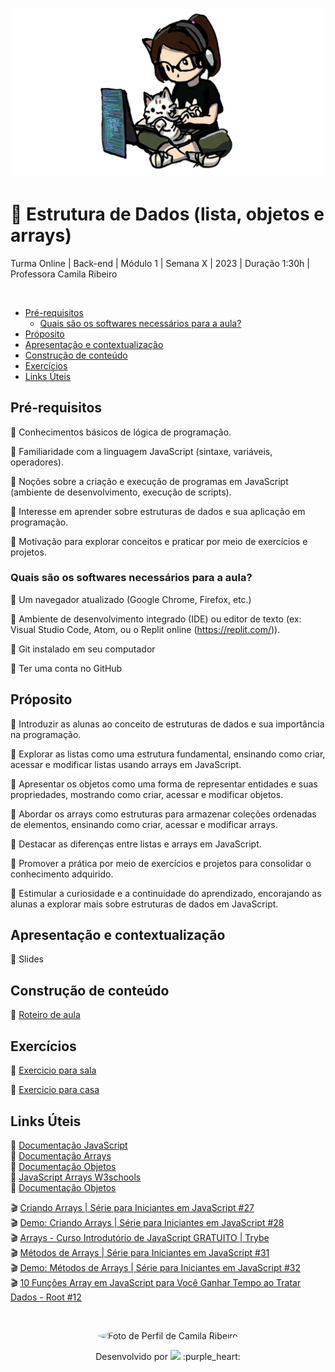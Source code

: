 <h1 align="center">
  <img src="assets/Deva.png" alt="logo deva" width="500">
</h1>

# 🌈 Estrutura de Dados (lista, objetos e arrays)

Turma Online | Back-end | Módulo 1 | Semana X | 2023 | Duração 1:30h | Professora Camila Ribeiro

</br>

  - [Pré-requisitos](#pré-requisitos)
    - [Quais são os softwares necessários para a aula?](#quais-são-os-softwares-necessários-para-a-aula)
  - [Próposito](#próposito)
  - [Apresentação e contextualização](#apresentação-e-contextualização)
  - [Construção de conteúdo](#construção-de-conteúdo)
  - [Exercícios](#exercícios)
  - [Links Úteis](#links-úteis)

## Pré-requisitos

🔸 Conhecimentos básicos de lógica de programação.

🔸 Familiaridade com a linguagem JavaScript (sintaxe, variáveis, operadores).

🔸 Noções sobre a criação e execução de programas em JavaScript (ambiente de desenvolvimento, execução de scripts).

🔸 Interesse em aprender sobre estruturas de dados e sua aplicação em programação.

🔸 Motivação para explorar conceitos e praticar por meio de exercícios e projetos.

### Quais são os softwares necessários para a aula?

🔸 Um navegador atualizado (Google Chrome, Firefox, etc.)

🔸 Ambiente de desenvolvimento integrado (IDE) ou editor de texto (ex: Visual Studio Code, Atom, ou o Replit online (https://replit.com/)).

🔸 Git instalado em seu computador

🔸 Ter uma conta no GitHub

## Próposito

🔸 Introduzir as alunas ao conceito de estruturas de dados e sua importância na programação.

🔸 Explorar as listas como uma estrutura fundamental, ensinando como criar, acessar e modificar listas usando arrays em JavaScript.

🔸 Apresentar os objetos como uma forma de representar entidades e suas propriedades, mostrando como criar, acessar e modificar objetos.

🔸 Abordar os arrays como estruturas para armazenar coleções ordenadas de elementos, ensinando como criar, acessar e modificar arrays.

🔸 Destacar as diferenças entre listas e arrays em JavaScript.

🔸 Promover a prática por meio de exercícios e projetos para consolidar o conhecimento adquirido.

🔸 Estimular a curiosidade e a continuidade do aprendizado, encorajando as alunas a explorar mais sobre estruturas de dados em JavaScript.

## Apresentação e contextualização

🔸 Slides

## Construção de conteúdo

🔸 [Roteiro de aula](https://github.com/camisarp/educaDevas-planejamento/blob/main/roteiro.md)

## Exercícios

🔸 [Exercicio para sala](https://github.com/camisarp/educaDevas-planejamento/tree/main/exercicios/para-sala)

🔸 [Exercicio para casa](https://github.com/camisarp/educaDevas-planejamento/tree/main/exercicios/para-casa)

## Links Úteis

📑 [Documentação JavaScript](https://developer.mozilla.org/pt-BR/docs/Web/JavaScript)<br>
📑 [Documentação Arrays](https://developer.mozilla.org/pt-BR/docs/Web/JavaScript/Reference/Global_Objects/Array)<br>
📑 [Documentação Objetos](https://developer.mozilla.org/pt-BR/docs/Learn/JavaScript/Objects)<br>
📑 [JavaScript Arrays W3schools](https://www.w3schools.com/js/js_arrays.asp)<br>
📑 [Documentação Objetos](https://developer.mozilla.org/pt-BR/docs/Learn/JavaScript/Objects)<br>

🎬 [Criando Arrays | Série para Iniciantes em JavaScript #27](https://www.youtube.com/watch?v=rlvD4Umw37U)<br>
🎬 [Demo: Criando Arrays | Série para Iniciantes em JavaScript #28](https://www.youtube.com/watch?v=cR0yZYJ3ePM)<br>
🎬 [Arrays - Curso Introdutório de JavaScript GRATUITO | Trybe](https://www.youtube.com/watch?v=defBuY0nLrc)<br>
🎬 [Métodos de Arrays | Série para Iniciantes em JavaScript #31](https://www.youtube.com/watch?v=Q-mHz5KxLG4)<br>
🎬 [Demo: Métodos de Arrays | Série para Iniciantes em JavaScript #32](https://www.youtube.com/watch?v=NuhV9gaJI-Y&t=295s)<br>
🎬 [10 Funções Array em JavaScript para Você Ganhar Tempo ao Tratar Dados - Root #12](https://www.youtube.com/watch?v=-f5E5Lhocuo)<br>


<br>

<p align="center">
<a>
 <img style="border-radius: 50%;" src="https://user-images.githubusercontent.com/84551213/181837816-99598bea-75fc-4ce9-893e-f90383f972d7.png" width="200px;" alt="Foto de Perfil de Camila Ribeiro"/>
 <br/>
</a>
</p>

<p align="center"> Desenvolvido por <a href="https://www.linkedin.com/in/camila-ribeiro-pinto/" target="_blank"><img src="https://img.shields.io/badge/-Camila_Ribeiro-blue?style=flat-square&logo=Linkedin&logoColor=white&link=https://www.linkedin.com/in/camila-ribeiro-pinto/" target="_blank"></a> :purple_heart: </p>
